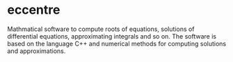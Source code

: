 # eccentre
Mathmatical software to compute roots of equations, solutions of differential equations, approximating integrals and so on.
The software is based on the language C++ and numerical methods for computing solutions and approximations.

